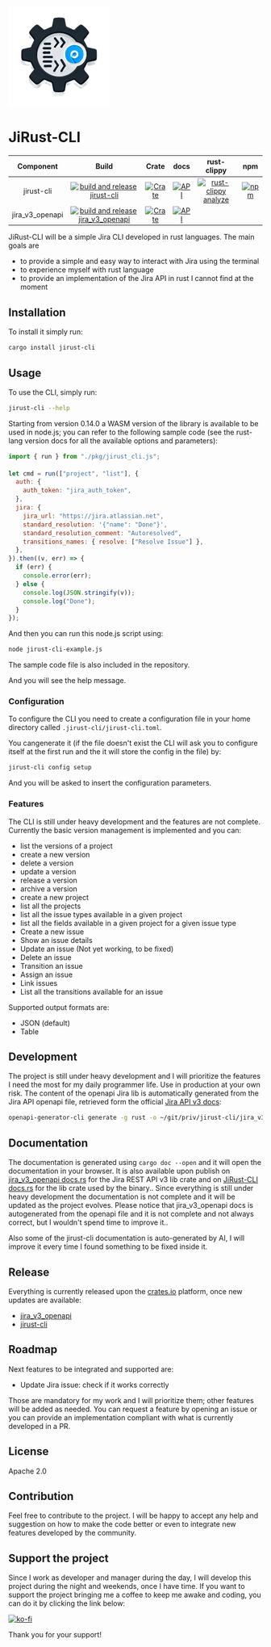 ![icon](https://github.com/ilpanich/jirust-cli/blob/main/images/jirust-cli.png)

# JiRust-CLI

| Component | Build | Crate | docs | rust-clippy | npm |
|:---------:|:-----:|:-----:|:----:|:-----------:|:---:|
| jirust-cli | [![build and release jirust-cli](https://github.com/ilpanich/jirust-cli/actions/workflows/build_jirust_cli.yml/badge.svg)](https://github.com/ilpanich/jirust-cli/actions/workflows/build_jirust_cli.yml) | [![Crate](https://img.shields.io/crates/v/jirust-cli.svg)](https://crates.io/crates/jirust-cli) | [![API](https://docs.rs/jirust-cli/badge.svg)](https://docs.rs/jirust-cli)|[![rust-clippy analyze](https://github.com/ilpanich/jirust-cli/actions/workflows/rust-clippy.yml/badge.svg)](https://github.com/ilpanich/jirust-cli/actions/workflows/rust-clippy.yml)|[![npm](https://img.shields.io/npm/v/jirust-cli.svg)](https://www.npmjs.com/package/jirust-cli)
| jira_v3_openapi | [![build and release jira_v3_openapi](https://github.com/ilpanich/jirust-cli/actions/workflows/build_jira_v3.yml/badge.svg)](https://github.com/ilpanich/jirust-cli/actions/workflows/build_jira_v3.yml) | [![Crate](https://img.shields.io/crates/v/jira_v3_openapi.svg)](https://crates.io/crates/jira_v3_openapi) | [![API](https://docs.rs/jira_v3_openapi/badge.svg)](https://docs.rs/jira_v3_openapi) |

JiRust-CLI will be a simple Jira CLI developed in rust languages.
The main goals are
* to provide a simple and easy way to interact with Jira using the terminal
* to experience myself with rust language
* to provide an implementation of the Jira API in rust I cannot find at the moment

## Installation
To install it simply run:

```bash
cargo install jirust-cli
```

## Usage
To use the CLI, simply run:
```bash
jirust-cli --help
```

Starting from version 0.14.0 a WASM version of the library is available to be used in node.js; you can refer to the following sample code (see the rust-lang version docs for all the available options and parameters):
```javascript
import { run } from "./pkg/jirust_cli.js";

let cmd = run(["project", "list"], {
  auth: {
    auth_token: "jira_auth_token",
  },
  jira: {
    jira_url: "https://jira.atlassian.net",
    standard_resolution: '{"name": "Done"}',
    standard_resolution_comment: "Autoresolved",
    transitions_names: { resolve: ["Resolve Issue"] },
  },
}).then((v, err) => {
  if (err) {
    console.error(err);
  } else {
    console.log(JSON.stringify(v));
    console.log("Done");
  }
});
```

And then you can run this node.js script using:

```bash
node jirust-cli-example.js
```

The sample code file is also included in the repository.

And you will see the help message.

### Configuration
To configure the CLI you need to create a configuration file in your home directory called `.jirust-cli/jirust-cli.toml`.

You cangenerate it (if the file doesn't exist the CLI will ask you to configure itself at the first run and the it will store the config in the file) by:

```bash
jirust-cli config setup
```

And you will be asked to insert the configuration parameters.

### Features
The CLI is still under heavy development and the features are not complete.
Currently the basic version management is implemented and you can:
* list the versions of a project
* create a new version
* delete a version
* update a version
* release a version
* archive a version
* create a new project
* list all the projects
* list all the issue types available in a given project
* list all the fields available in a given project for a given issue type
* Create a new issue
* Show an issue details
* Update an issue (Not yet working, to be fixed)
* Delete an issue
* Transition an issue
* Assign an issue
* Link issues
* List all the transitions available for an issue

Supported output formats are:
* JSON (default)
* Table


## Development
The project is still under heavy development and I will prioritize the features I need the most for my daily programmer life.
Use in production at your own risk.
The content of the openapi Jira lib is automatically generated from the Jira API openapi file, retrieved form the official [Jira API v3 docs](https://developer.atlassian.com/cloud/jira/platform/rest/v3/):

```bash
openapi-generator-cli generate -g rust -o ~/git/priv/jirust-cli/jira_v3_openapi -i jira-v3-openapi-spec/swagger.v3.json --additional-properties=bestFitInt=true,preferUnsignedInt=true,supportMiddleware=true
```

## Documentation
The documentation is generated using `cargo doc --open` and it will open the documentation in your browser.
It is also available upon publish on [jira_v3_openapi docs.rs](https://docs.rs/jira_v3_openapi) for the Jira REST API v3 lib crate and on [JiRust-CLI docs.rs](https://docs.rs/jirust-cli) for the lib crate used by the binary..
Since everything is still under heavy development the documentation is not complete and it will be updated as the project evolves.
Please notice that jira_v3_openapi docs is autogenerated from the openapi file and it is not complete and not always correct, but I wouldn't spend time to improve it..

Also some of the jirust-cli documentation is auto-generated by AI, I will improve it every time I found something to be fixed inside it.

## Release
Everything is currently released upon the [crates.io](https://crates.io) platform, once new updates are available:
* [jira_v3_openapi](https://crates.io/crates/jira_v3_openapi)
* [jirust-cli](https://crates.io/crates/jirust-cli)

## Roadmap
Next features to be integrated and supported are:
* Update Jira issue: check if it works correctly

Those are mandatory for my work and I will prioritize them; other features will be added as needed.
You can request a feature by opening an issue or you can provide an implementation compliant with what is currently developed in a PR.

## License
Apache 2.0

## Contribution
Feel free to contribute to the project. I will be happy to accept any help and suggestion on how to make the code better or even to integrate new features developed by the community.


## Support the project
Since I work as developer and manager during the day, I will develop this project during the night and weekends, once I have time.
If you want to support the project bringing me a coffee to keep me awake and coding, you can do it by clicking the link below:

[![ko-fi](https://ko-fi.com/img/githubbutton_sm.svg)](https://ko-fi.com/ilpanich)

Thank you for your support!
